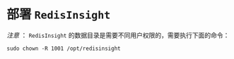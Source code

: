 # 部署 `RedisInsight`

*注意* ： `RedisInsight` 的数据目录是需要不同用户权限的，需要执行下面的命令：

```shell
sudo chown -R 1001 /opt/redisinsight
```
